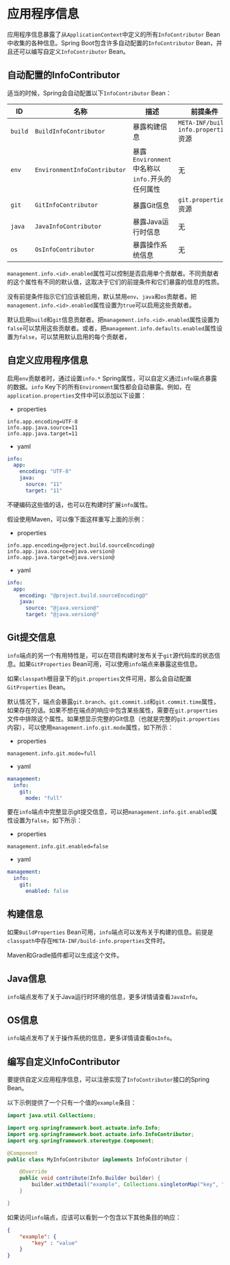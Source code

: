 # 应用程序信息

应用程序信息暴露了从`ApplicationContext`中定义的所有`InfoContributor` Bean中收集的各种信息。Spring Boot包含许多自动配置的`InfoContributor` Bean，并且还可以编写自定义`InfoContributor` Bean。

## 自动配置的InfoContributor

适当的时候，Spring会自动配置以下`InfoContributor` Bean：

| ID      | 名称                           | 描述                                | 前提条件                               |
|---------|------------------------------|-----------------------------------|------------------------------------|
| `build` | `BuildInfoContributor`       | 暴露构建信息                            | `META-INF/build-info.properties`资源 |
| `env`   | `EnvironmentInfoContributor` | 暴露`Environment`中名称以`info.`开头的任何属性 | 无                                  |
| `git`   | `GitInfoContributor`         | 暴露Git信息                           | `git.properties`资源                 |
| `java`  | `JavaInfoContributor`        | 暴露Java运行时信息                       | 无                                  |
| `os`    | `OsInfoContributor`          | 暴露操作系统信息                          | 无                                  |

`management.info.<id>.enabled`属性可以控制是否启用单个贡献者。不同贡献者的这个属性有不同的默认值，这取决于它们的前提条件和它们暴露的信息的性质。

没有前提条件指示它们应该被启用，默认禁用`env`、`java`和`os`贡献者。把`management.info.<id>.enabled`属性设置为`true`可以启用这些贡献者。

默认启用`build`和`git`信息贡献者。把`management.info.<id>.enabled`属性设置为`false`可以禁用这些贡献者。或者，把`management.info.defaults.enabled`属性设置为`false`，可以禁用默认启用的每个贡献者，

## 自定义应用程序信息

启用`env`贡献者时，通过设置`info.*` Spring属性，可以自定义通过`info`端点暴露的数据。`info` Key下的所有`Environment`属性都会自动暴露。例如，在`application.properties`文件中可以添加以下设置：

+ properties

```properties
info.app.encoding=UTF-8
info.app.java.source=11
info.app.java.target=11
```

+ yaml

```yaml
info:
  app:
    encoding: "UTF-8"
    java:
      source: "11"
      target: "11"
```

<univ-note type="tip">

不硬编码这些值的话，也可以在构建时扩展`info`属性。

假设使用Maven，可以像下面这样重写上面的示例：

+ properties

```properties
info.app.encoding=@project.build.sourceEncoding@
info.app.java.source=@java.version@
info.app.java.target=@java.version@
```

+ yaml

```yaml
info:
  app:
    encoding: "@project.build.sourceEncoding@"
    java:
      source: "@java.version@"
      target: "@java.version@"
```

</univ-note>

## Git提交信息

`info`端点的另一个有用特性是，可以在项目构建时发布关于`git`源代码库的状态信息。如果`GitProperties` Bean可用，可以使用`info`端点来暴露这些信息。

<univ-note type="tip">

如果`classpath`根目录下的`git.properties`文件可用，那么会自动配置`GitProperties` Bean。

</univ-note>

默认情况下，端点会暴露`git.branch`、`git.commit.id`和`git.commit.time`属性，如果存在的话。如果不想在端点的响应中包含某些属性，需要在`git.properties`文件中排除这个属性。如果想显示完整的Git信息（也就是完整的`git.properties`内容），可以使用`management.info.git.mode`属性，如下所示：

+ properties

```properties
management.info.git.mode=full
```

+ yaml

```yaml
management:
  info:
    git:
      mode: "full"
```

要在`info`端点中完整显示git提交信息，可以把`management.info.git.enabled`属性设置为`false`，如下所示：

+ properties

```properties
management.info.git.enabled=false
```

+ yaml

```yaml
management:
  info:
    git:
      enabled: false
```

## 构建信息

如果`BuildProperties` Bean可用，`info`端点可以发布关于构建的信息。前提是`classpath`中存在`META-INF/build-info.properties`文件时。

<univ-note type="tip">

Maven和Gradle插件都可以生成这个文件。

</univ-note>

## Java信息

`info`端点发布了关于Java运行时环境的信息，更多详情请查看`JavaInfo`。

## OS信息

`info`端点发布了关于操作系统的信息，更多详情请查看`OsInfo`。

## 编写自定义InfoContributor

要提供自定义应用程序信息，可以注册实现了`InfoContributor`接口的Spring Bean。

以下示例提供了一个只有一个值的`example`条目：

```java
import java.util.Collections;

import org.springframework.boot.actuate.info.Info;
import org.springframework.boot.actuate.info.InfoContributor;
import org.springframework.stereotype.Component;

@Component
public class MyInfoContributor implements InfoContributor {

    @Override
    public void contribute(Info.Builder builder) {
        builder.withDetail("example", Collections.singletonMap("key", "value"));
    }

}
```

如果访问`info`端点，应该可以看到一个包含以下其他条目的响应：

```json
{
    "example": {
        "key" : "value"
    }
}
```
